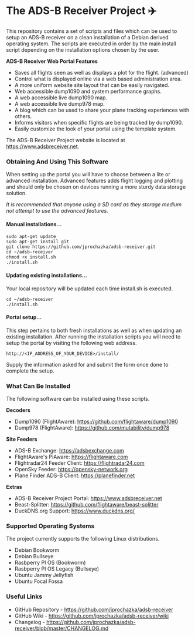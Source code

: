 # The ADS-B Receiver Project :airplane:

This repository contains a set of scripts and files which can be used to setup an ADS-B receiver on a clean installation of a Debian derived operating system. The scripts are executed in order by the main install script depending on the installation options chosen by the user.

**ADS-B Receiver Web Portal Features**

* Saves all flights seen as well as displays a plot for the flight. (advanced)
* Control what is displayed online via a web based administration area.
* A more uniform website site layout that can be easily navigated.
* Web accessible dump1090 and system performance graphs.
* A web accessible live dump1090 map.
* A web accessible live dump978 map.
* A blog which can be used to share your plane tracking experiences with others.
* Informs visitors when specific flights are being tracked by dump1090.
* Easily customize the look of your portal using the template system.

The ADS-B Receiver Project website is located at https://www.adsbreceiver.net.

### Obtaining And Using This Software

When setting up the portal you will have to choose between a lite or advanced installation. Advanced features adds flight logging and plotting and should only be chosen on devices running a more sturdy data storage solution.

*It is recommended that anyone using a SD card as they storage medium not attempt to use the advanced features.*

#### Manual installations...

    sudo apt-get update
    sudo apt-get install git
    git clone https://github.com/jprochazka/adsb-receiver.git
    cd ~/adsb-receiver
    chmod +x install.sh
    ./install.sh

#### Updating existing installations...

Your local repository will be updated each time install.sh is executed.

    cd ~/adsb-receiver
    ./install.sh

#### Portal setup...

This step pertains to both fresh installations as well as when updating an existing installation. After running the installation scripts you will need to setup the portal by visiting the following web address.

    http://<IP_ADDRESS_OF_YOUR_DEVICE>/install/

Supply the information asked for and submit the form once done to complete the setup.

### What Can Be Installed

The following software can be installed using these scripts.

**Decoders**

* Dump1090 (FlightAware): https://github.com/flightaware/dump1090
* Dump978 (FlightAware):  https://github.com/mutability/dump978

**Site Feeders**

* ADS-B Exchange:              https://adsbexchange.com
* FlightAware's PiAware:       https://flightaware.com
* Flightradar24 Feeder Client: https://flightradar24.com
* OpenSky Feeder:              https://opensky-network.org
* Plane Finder ADS-B Client:   https://planefinder.net

**Extras**

* ADS-B Receiver Project Portal: https://www.adsbreceiver.net
* Beast-Splitter:                https://github.com/flightaware/beast-splitter
* DuckDNS.org Support:           https://www.duckdns.org/

### Supported Operating Systems

The project currently supports the following Linux distributions.

* Debian Bookworm
* Debian Bullseye
* Rasbperry PI OS (Bookworm)
* Rasbperry PI OS Legacy (Bullseye)
* Ubuntu Jammy Jellyfish
* Ubuntu Focal Fossa

### Useful Links

- GitHub Repository - https://github.com/jprochazka/adsb-receiver
- GitHub Wiki - https://github.com/jprochazka/adsb-receiver/wiki
- Changelog - https://github.com/jprochazka/adsb-receiver/blob/master/CHANGELOG.md
